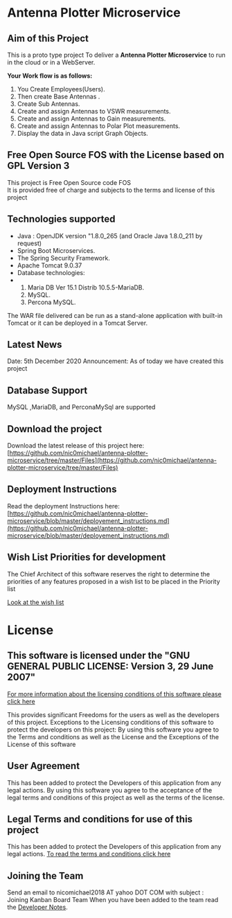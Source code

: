 # Antenna Plotter Microservice



## Aim of this Project
This is a proto type project
To deliver a **Antenna Plotter Microservice**  to run in the cloud or in a WebServer.



**Your Work flow is as follows:**  

 1. You Create Employees(Users).
 2. Then create Base Antennas .
 3. Create Sub Antennas.
 4. Create and assign Antennas to VSWR measurements.
 4. Create and assign Antennas to Gain measurements.
 4. Create and assign Antennas to Polar Plot measurements.
 5. Display the data in Java script Graph Objects.


## Free Open Source FOS with the License based on GPL Version 3
This project is Free Open Source code FOS  
It is provided free of charge and subjects to the terms and license of this project


## Technologies supported

  * Java : OpenJDK version "1.8.0_265 (and Oracle Java 1.8.0_211 by request)
  * Spring Boot Microservices. 
  * The Spring Security Framework.
  * Apache Tomcat 9.0.37
  * Database technologies:
  * 1. Maria DB Ver 15.1 Distrib 10.5.5-MariaDB.
    2. MySQL.
    3. Percona MySQL.

The WAR file delivered can be run as a stand-alone application with built-in Tomcat or it can be deployed in a Tomcat Server.




## Latest News
Date: 5th December 2020
Announcement: As of today we have created this project



## Database Support
MySQL ,MariaDB, and PerconaMySql are supported


## Download the project
Download the latest release of this project here: [https://github.com/nic0michael/antenna-plotter-microservice/tree/master/Files](https://github.com/nic0michael/antenna-plotter-microservice/tree/master/Files)

## Deployment Instructions
Read the deployment Instructions here: [https://github.com/nic0michael/antenna-plotter-microservice/blob/master/deployement_instructions.md](https://github.com/nic0michael/antenna-plotter-microservice/blob/master/deployement_instructions.md)


## Wish List Priorities for development
The Chief Architect of this software reserves the right to determine the priorities of any features proposed in a wish list to be placed in the Priority list

[Look at the wish list](https://github.com/nic0michael/antenna-plotter-microservice/blob/master/wish_list.md)


# License
## This software is licensed under the "GNU GENERAL PUBLIC LICENSE: Version 3, 29 June 2007"
[For more information about the licensing conditions of this software please click here](https://github.com/nic0michael/antenna-plotter-microservice/blob/master/license.md)

This provides significant Freedoms for the users as well as the developers of this project. 
Exceptions to the Licensing conditions of this software to protect the developers on this project:
By using this software you agree to the Terms and conditions as well as the License and the Exceptions of the License of this software


## User Agreement 
This has been added to protect the Developers of this application from any legal actions.
By using this software you agree to the acceptance of the legal terms and conditions of this project as well as the terms of the license.


## Legal Terms and conditions for use of this project
This has been added to protect the Developers of this application from any legal actions.
[To read the terms and conditions click here](https://github.com/nic0michael/antenna-plotter-microservice/blob/master/terms_and_conditions.md)

## Joining the Team
Send an email to nicomichael2018 AT yahoo DOT COM with subject : Joining Kanban Board Team
When you have been added to the team read the [Developer Notes](https://github.com/nic0michael/antenna-plotter-microservice/blob/master/developer_notes.md).

